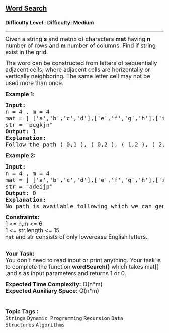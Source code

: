<h2><a href="https://www.geeksforgeeks.org/problems/word-search-1664453028/1?page=3&category=Recursion&status=unsolved&sortBy=submissions">Word Search</a></h2><h3>Difficulty Level : Difficulty: Medium</h3><hr><div class="problems_problem_content__Xm_eO"><p><span style="font-size:18px">Given a string <strong>s</strong> and matrix of characters <strong>mat</strong> having <strong>n</strong> number&nbsp;of rows and <strong>m</strong> number&nbsp;of columns. Find if string exist in the grid.</span></p>

<p><span style="font-size:18px">The word can be constructed from letters of sequentially adjacent cells, where adjacent cells are horizontally or vertically neighboring. The same letter cell may not be used more than once.</span></p>

<p><strong><span style="font-size:18px">Example 1:</span></strong></p>

<pre><strong><span style="font-size:18px">Input:</span>
</strong><span style="font-size:18px">n = 4 , m = 4</span>
<span style="font-size:18px">mat = [ ['a','b','c','d'],['e','f','g','h'],['i','j','k','l'],['m','n','o','p'] ]</span>
<span style="font-size:18px">str = "bcgkjn"</span>
<span style="font-size:18px"><strong>Output:</strong> </span><span style="font-size:18px">1</span>
<strong><span style="font-size:18px">Explanation:</span></strong>&nbsp;
<span style="font-size:18px">Follow the path ( 0,1 ),&nbsp;( 0,2&nbsp;),&nbsp;( 1,2&nbsp;),&nbsp;( 2,2&nbsp;),&nbsp;( 2,1 ),&nbsp;( 3,1 ).</span>
</pre>

<p><strong><span style="font-size:18px">Example 2:</span></strong></p>

<pre><strong><span style="font-size:18px">Input:</span></strong>
<span style="font-size:18px">n = 4 , m = 4</span>
<span style="font-size:18px">mat = [ ['a','b','c','d'],['e','f','g','h'],['i','j','k','l'],['m','n','o','p'] ]</span>
<span style="font-size:18px">str = "adeijp"</span>
<span style="font-size:18px"><strong>Output:</strong> </span><span style="font-size:18px">0</span>
<strong><span style="font-size:18px">Explanation:
</span></strong><span style="font-size:18px">No path is available following which we can generate required string.</span>&nbsp;
</pre>

<div><span style="font-size:18px"><strong>Constraints:</strong></span></div>

<div><span style="font-size:18px">1 &lt;= n,m &lt;= 6</span></div>

<div><span style="font-size:18px">1 &lt;= str.length&nbsp;&lt;= 15</span></div>

<div><span style="font-size:18px"><code>mat</code>&nbsp;and str&nbsp;consists of only lowercase</span><span style="font-size:18px">&nbsp;English letters.</span></div>

<div>&nbsp;</div>

<p><span style="font-size:18px"><strong>Your Task:</strong><br>
You don't need to read input or print anything. Your task is to complete the function <strong>wordSearch()</strong> which takes mat[] ,and s&nbsp;as input parameters and returns 1 or 0.</span></p>

<p><span style="font-size:18px"><strong>Expected Time Complexity:</strong>&nbsp;O(n*m)<br>
<strong>Expected Auxiliary Space:</strong>&nbsp;O(n*m)</span></p>
</div><br><p><span style=font-size:18px><strong>Topic Tags : </strong><br><code>Strings</code>&nbsp;<code>Dynamic Programming</code>&nbsp;<code>Recursion</code>&nbsp;<code>Data Structures</code>&nbsp;<code>Algorithms</code>&nbsp;